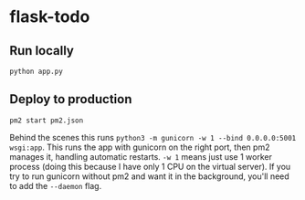 # flask-todo

## Run locally

```
python app.py
```

## Deploy to production

```
pm2 start pm2.json
```

Behind the scenes this runs `python3 -m gunicorn -w 1 --bind 0.0.0.0:5001 wsgi:app`. This runs the app with gunicorn on the right port, then pm2 manages it, handling automatic restarts. `-w 1` means just use 1 worker process (doing this because I have only 1 CPU on the virtual server). If you try to run gunicorn without pm2 and want it in the background, you'll need to add the `--daemon` flag.
